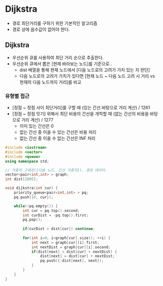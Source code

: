 # Dijkstra

- 경로 최단거리를 구하기 위한 기본적인 알고리즘
- 경로 상에 음수값이 없어야 한다.

## Dijkstra

- 우선순위 큐를 사용하여 최단 거리 순으로 추출한다.
- 우선순위 큐에서 뽑은 [현재 바라보는 노드]를 기준으로..
    - dist 배열을 통해 현재 노드에서 [다음 노드로의 고려가 가치 있는 지 판단]
    - 다음 노드로의 고려가 가치가 있다면 [현재 노드 ~ 다음 노드 고려 시 거리 vs 현재의 다음 노드까지 거리]를 비교

### 유형별 접근

- [정점 ~ 정점 사이 최단거리]를 구할 때 (있는 간선 바탕으로 거리 계산) / 1261
- [정점 ~ 정점 잇기] 위해서 최단 비용의 간선을 개척할 때 (없는 간선의 비용을 바탕으로 거리 계산) / 1277
    - 이미 있는 간선은 0
    - 없는 간선 중 이을 수 있는 간선은 비용 처리
    - 없는 간선 중 이을 수 없는 간선은 INF 처리

```cpp
#include <iostream>
#include <vector>
#include <queue>
using namespace std;

// 가중치 그래프({다음 노드, 간선 가중치}). 경로 데이터.
vector<pair<int,int> > graph;
int dist[2005];

void dijkstra(int cur) {
    priority_queue<pair<int,int> > pq;
    pq.push({0, cur});

    while(!pq.empty()) {
        int cur = pq.top().second;
        int curDist = -pq.top().first;
        pq.pop();
        
        if(curDist > dist[cur]) continue;
        
        for(int i=0; i<graph[cur].size(); ++i) {
            int next = graph[cur][i].first;
            int nextDist = graph[cur][i].second;
            if(dist[next] > dist[cur] + nextDist) {
                dist[next] = dist[cur] + nextDist;
                pq.push({-dist[next], next});
            }
        }
    }
}
```
